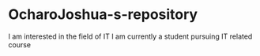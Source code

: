 # OcharoJoshua-s-repository
I am interested in the field of IT
I am currently a student pursuing IT related course
